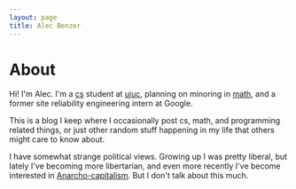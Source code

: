 ```yaml
---
layout: page
title: Alec Benzer
---
```


# About

Hi! I'm Alec. I'm a [cs](http://cs.uiuc.edu) student at [uiuc](http://uiuc.edu), planning on minoring in [math](http://math.uiuc.edu), and a former site reliability engineering intern at Google.

This is a blog I keep where I occasionally post cs, math, and programming related things, or just other random stuff happening in my life that others might care to know about.

I have somewhat strange political views. Growing up I was pretty liberal, but lately I've becoming more libertarian, and even more recently I've become interested in [Anarcho-capitalism](http://en.wikipedia.org/wiki/Anarcho-capitalism). But I don't talk about this much.
